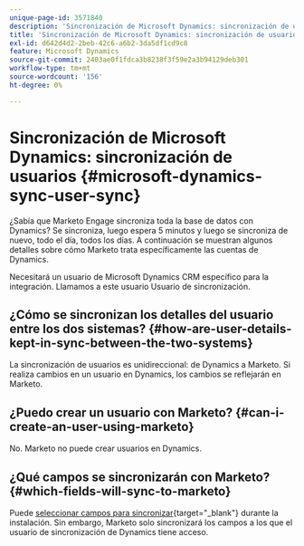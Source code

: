 ```yaml
---
unique-page-id: 3571840
description: 'Sincronización de Microsoft Dynamics: sincronización de usuarios, documentos de Marketo: documentación del producto'
title: 'Sincronización de Microsoft Dynamics: sincronización de usuarios'
exl-id: d642d4d2-2beb-42c6-a6b2-3da5df1cd9c8
feature: Microsoft Dynamics
source-git-commit: 2403ae0f1fdca3b8238f3f59e2a3b94129deb301
workflow-type: tm+mt
source-wordcount: '156'
ht-degree: 0%

---
```


# Sincronización de Microsoft Dynamics: sincronización de usuarios {#microsoft-dynamics-sync-user-sync}

¿Sabía que Marketo Engage sincroniza toda la base de datos con Dynamics? Se sincroniza, luego espera 5 minutos y luego se sincroniza de nuevo, todo el día, todos los días. A continuación se muestran algunos detalles sobre cómo Marketo trata específicamente las cuentas de Dynamics.

Necesitará un usuario de Microsoft Dynamics CRM específico para la integración. Llamamos a este usuario Usuario de sincronización.

## ¿Cómo se sincronizan los detalles del usuario entre los dos sistemas? {#how-are-user-details-kept-in-sync-between-the-two-systems}

La sincronización de usuarios es unidireccional: de Dynamics a Marketo. Si realiza cambios en un usuario en Dynamics, los cambios se reflejarán en Marketo.

## ¿Puedo crear un usuario con Marketo? {#can-i-create-an-user-using-marketo}

No. Marketo no puede crear usuarios en Dynamics.

## ¿Qué campos se sincronizarán con Marketo? {#which-fields-will-sync-to-marketo}

Puede [seleccionar campos para sincronizar](/help/marketo/product-docs/crm-sync/microsoft-dynamics-sync/sync-setup/microsoft-dynamics-365-with-ropc-connection/step-4-of-4-connect.md#select-fields-to-sync){target="_blank"} durante la instalación. Sin embargo, Marketo solo sincronizará los campos a los que el usuario de sincronización de Dynamics tiene acceso.
